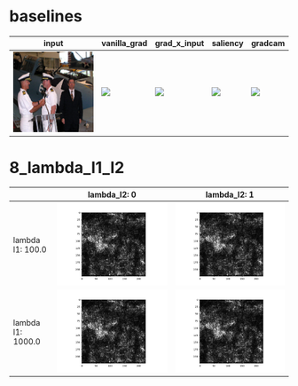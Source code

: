 # baselines
|       input       |          vanilla_grad          |          grad_x_input          |          saliency          |          gradcam          |
|-------------------|--------------------------------|--------------------------------|----------------------------|---------------------------|
|![](images/8/8.png)|![](images/8/8_vanilla_grad.png)|![](images/8/8_grad_x_input.png)|![](images/8/8_saliency.png)|![](images/8/8_gradcam.png)|

# 8_lambda_l1_l2
|                 |          lambda_l2: 0          |          lambda_l2: 1          |
|-----------------|--------------------------------|--------------------------------|
|lambda l1: 100.0 |![](images/8/lambda_l1_l2_0.png)|![](images/8/lambda_l1_l2_1.png)|
|lambda l1: 1000.0|![](images/8/lambda_l1_l2_2.png)|![](images/8/lambda_l1_l2_3.png)|

